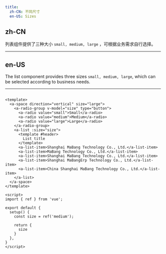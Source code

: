 ```yaml
title:
  zh-CN: 不同尺寸
  en-US: Sizes
```

## zh-CN

列表组件提供了三种大小 `small, medium, large` ，可根据业务需求自行选择。

---

## en-US

The list component provides three sizes `small, medium, large`, which can be selected according to business needs.

---

```vue

<template>
  <a-space direction="vertical" size="large">
    <a-radio-group v-model="size" type="button">
      <a-radio value="small">Small</a-radio>
      <a-radio value="medium">Medium</a-radio>
      <a-radio value="large">Large</a-radio>
    </a-radio-group>
    <a-list :size="size">
      <template #header>
        List title
      </template>
      <a-list-item>Shanghai MaBang Technology Co., Ltd.</a-list-item>
      <a-list-item>MaBang Technology Co., Ltd.</a-list-item>
      <a-list-item>Shanghai MaBang Technology Co., Ltd.</a-list-item>
      <a-list-item>Shanghai MaBangErp Technology Co., Ltd.</a-list-item>
      <a-list-item>China Shanghai MaBang Technology Co., Ltd.</a-list-item>
    </a-list>
  </a-space>
</template>

<script>
import { ref } from 'vue';

export default {
  setup() {
    const size = ref('medium');

    return {
      size
    }
  },
}
</script>
```

